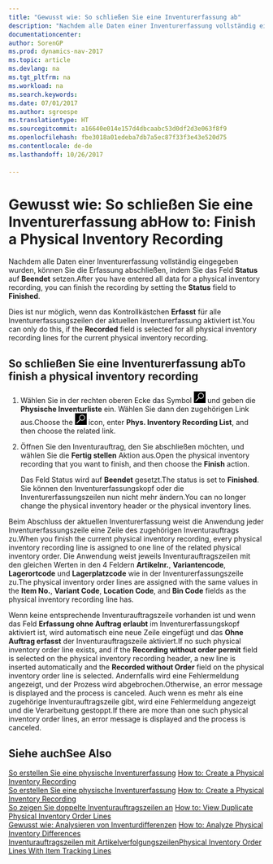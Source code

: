 ```yaml
---
title: "Gewusst wie: So schließen Sie eine Inventurerfassung ab"
description: "Nachdem alle Daten einer Inventurerfassung vollständig eingegeben wurden, können Sie die Erfassung abschließen, indem Sie das Feld **Status** auf **Beendet** setzen."
documentationcenter: 
author: SorenGP
ms.prod: dynamics-nav-2017
ms.topic: article
ms.devlang: na
ms.tgt_pltfrm: na
ms.workload: na
ms.search.keywords: 
ms.date: 07/01/2017
ms.author: sgroespe
ms.translationtype: HT
ms.sourcegitcommit: a16640e014e157d4dbcaabc53d0df2d3e063f8f9
ms.openlocfilehash: fbe3018a01edeba7db7a5ec87f33f3e43e520d75
ms.contentlocale: de-de
ms.lasthandoff: 10/26/2017

---
```

# <a name="how-to-finish-a-physical-inventory-recording"></a><span data-ttu-id="26d47-103">Gewusst wie: So schließen Sie eine Inventurerfassung ab</span><span class="sxs-lookup"><span data-stu-id="26d47-103">How to: Finish a Physical Inventory Recording</span></span>
<span data-ttu-id="26d47-104">Nachdem alle Daten einer Inventurerfassung vollständig eingegeben wurden, können Sie die Erfassung abschließen, indem Sie das Feld **Status** auf **Beendet** setzen.</span><span class="sxs-lookup"><span data-stu-id="26d47-104">After you have entered all data for a physical inventory recording, you can finish the recording by setting the **Status** field to **Finished**.</span></span>  

<span data-ttu-id="26d47-105">Dies ist nur möglich, wenn das Kontrollkästchen **Erfasst** für alle Inventurerfassungszeilen der aktuellen Inventurerfassung aktiviert ist.</span><span class="sxs-lookup"><span data-stu-id="26d47-105">You can only do this, if the **Recorded** field is selected for all physical inventory recording lines for the current physical inventory recording.</span></span>  

## <a name="to-finish-a-physical-inventory-recording"></a><span data-ttu-id="26d47-106">So schließen Sie eine Inventurerfassung ab</span><span class="sxs-lookup"><span data-stu-id="26d47-106">To finish a physical inventory recording</span></span>  

1.  <span data-ttu-id="26d47-107">Wählen Sie in der rechten oberen Ecke das Symbol ![Nach Seite oder Bericht suchen](../../media/ui-search/search_small.png "Nach Seite oder Bericht suchen") und geben die **Physische Inventurliste** ein. Wählen Sie dann den zugehörigen Link aus.</span><span class="sxs-lookup"><span data-stu-id="26d47-107">Choose the ![Search for Page or Report](../../media/ui-search/search_small.png "Search for Page or Report icon") icon, enter **Phys. Inventory Recording List**, and then choose the related link.</span></span>  
2.  <span data-ttu-id="26d47-108">Öffnen Sie den Inventurauftrag, den Sie abschließen möchten, und wählen Sie die **Fertig stellen** Aktion aus.</span><span class="sxs-lookup"><span data-stu-id="26d47-108">Open the physical inventory recording that you want to finish, and then choose the **Finish** action.</span></span>  

    <span data-ttu-id="26d47-109">Das Feld Status wird auf **Beendet** gesetzt.</span><span class="sxs-lookup"><span data-stu-id="26d47-109">The status is set to **Finished**.</span></span> <span data-ttu-id="26d47-110">Sie können den Inventurerfassungskopf oder die Inventurerfassungszeilen nun nicht mehr ändern.</span><span class="sxs-lookup"><span data-stu-id="26d47-110">You can no longer change the physical inventory header or the physical inventory lines.</span></span>  

<span data-ttu-id="26d47-111">Beim Abschluss der aktuellen Inventurerfassung weist die Anwendung jeder Inventurerfassungszeile eine Zeile des zugehörigen Inventurauftrags zu.</span><span class="sxs-lookup"><span data-stu-id="26d47-111">When you finish the current physical inventory recording, every physical inventory recording line is assigned to one line of the related physical inventory order.</span></span> <span data-ttu-id="26d47-112">Die Anwendung weist jeweils Inventurauftragszeilen mit den gleichen Werten in den 4 Feldern  **Artikelnr.**,  **Variantencode**, **Lagerortcode** und **Lagerplatzcode** wie in der Inventurerfassungszeile zu.</span><span class="sxs-lookup"><span data-stu-id="26d47-112">The physical inventory order lines are assigned with the same values in the **Item No.**, **Variant Code**, **Location Code**, and **Bin Code** fields as the physical inventory recording line has.</span></span>  

<span data-ttu-id="26d47-113">Wenn keine entsprechende Inventurauftragszeile vorhanden ist und wenn das Feld **Erfassung ohne Auftrag erlaubt** im Inventurerfassungskopf aktiviert ist, wird automatisch eine neue Zeile eingefügt und das **Ohne Auftrag erfasst** der Inventurauftragszeile aktiviert.</span><span class="sxs-lookup"><span data-stu-id="26d47-113">If no such physical inventory order line exists, and if the **Recording without order permit** field is selected on the physical inventory recording header, a new line is inserted automatically and the **Recorded without Order** field on the physical inventory order line is selected.</span></span> <span data-ttu-id="26d47-114">Andernfalls wird eine Fehlermeldung angezeigt, und der Prozess wird abgebrochen.</span><span class="sxs-lookup"><span data-stu-id="26d47-114">Otherwise, an error message is displayed and the process is canceled.</span></span> <span data-ttu-id="26d47-115">Auch wenn es mehr als eine zugehörige Inventurauftragszeile gibt, wird eine Fehlermeldung angezeigt und die Verarbeitung gestoppt.</span><span class="sxs-lookup"><span data-stu-id="26d47-115">If there are more than one such physical inventory order lines, an error message is displayed and the process is canceled.</span></span>  

## <a name="see-also"></a><span data-ttu-id="26d47-116">Siehe auch</span><span class="sxs-lookup"><span data-stu-id="26d47-116">See Also</span></span>  
 <span data-ttu-id="26d47-117">[So erstellen Sie eine physische Inventurerfassung](how-to-create-a-physical-inventory-recording.md) </span><span class="sxs-lookup"><span data-stu-id="26d47-117">[How to: Create a Physical Inventory Recording](how-to-create-a-physical-inventory-recording.md) </span></span>  
 <span data-ttu-id="26d47-118">[So erstellen Sie eine physische Inventurerfassung](how-to-create-a-physical-inventory-recording.md) </span><span class="sxs-lookup"><span data-stu-id="26d47-118">[How to: Create a Physical Inventory Recording](how-to-create-a-physical-inventory-recording.md) </span></span>  
 <span data-ttu-id="26d47-119">[So zeigen Sie doppelte Inventurauftragszeilen an](how-to-view-duplicate-physical-inventory-order-lines.md) </span><span class="sxs-lookup"><span data-stu-id="26d47-119">[How to: View Duplicate Physical Inventory Order Lines](how-to-view-duplicate-physical-inventory-order-lines.md) </span></span>  
 <span data-ttu-id="26d47-120">[Gewusst wie: Analysieren von Inventurdifferenzen](how-to-analyze-physical-inventory-differences.md) </span><span class="sxs-lookup"><span data-stu-id="26d47-120">[How to: Analyze Physical Inventory Differences](how-to-analyze-physical-inventory-differences.md) </span></span>  
 [<span data-ttu-id="26d47-121">Inventurauftragszeilen mit Artikelverfolgungszeilen</span><span class="sxs-lookup"><span data-stu-id="26d47-121">Physical Inventory Order Lines With Item Tracking Lines</span></span>](physical-inventory-order-lines-with-item-tracking-lines.md)

